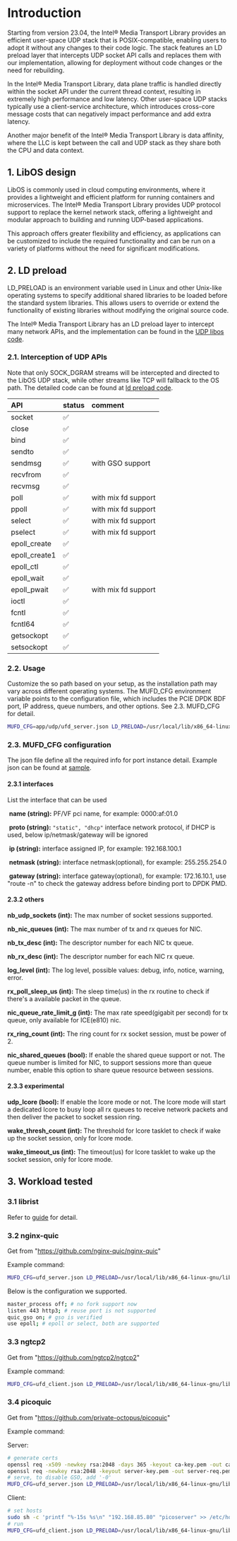 # Introduction

Starting from version 23.04, the Intel® Media Transport Library provides an efficient user-space UDP stack that is POSIX-compatible, enabling users to adopt it without any changes to their code logic. The stack features an LD preload layer that intercepts UDP socket API calls and replaces them with our implementation, allowing for deployment without code changes or the need for rebuilding.

In the Intel® Media Transport Library, data plane traffic is handled directly within the socket API under the current thread context, resulting in extremely high performance and low latency. Other user-space UDP stacks typically use a client-service architecture, which introduces cross-core message costs that can negatively impact performance and add extra latency.

Another major benefit of the Intel® Media Transport Library is data affinity, where the LLC is kept between the call and UDP stack as they share both the CPU and data context.

## 1. LibOS design

LibOS is commonly used in cloud computing environments, where it provides a lightweight and efficient platform for running containers and microservices. The Intel® Media Transport Library provides UDP protocol support to replace the kernel network stack, offering a lightweight and modular approach to building and running UDP-based applications.

This approach offers greater flexibility and efficiency, as applications can be customized to include the required functionality and can be run on a variety of platforms without the need for significant modifications.

## 2. LD preload

LD_PRELOAD is an environment variable used in Linux and other Unix-like operating systems to specify additional shared libraries to be loaded before the standard system libraries. This allows users to override or extend the functionality of existing libraries without modifying the original source code.

The Intel® Media Transport Library has an LD preload layer to intercept many network APIs, and the implementation can be found in the [UDP libos code](../lib/src/udp/).

### 2.1. Interception of UDP APIs

Note that only SOCK_DGRAM streams will be intercepted and directed to the LibOS UDP stack, while other streams like TCP will fallback to the OS path. The detailed code can be found at [ld preload code](../ld_preload/udp/).

| API            | status   | comment |
| :---           | :---     | :---    |
| socket         | &#x2705; |         |
| close          | &#x2705; |         |
| bind           | &#x2705; |         |
| sendto         | &#x2705; |         |
| sendmsg        | &#x2705; | with GSO support    |
| recvfrom       | &#x2705; |         |
| recvmsg        | &#x2705; |         |
| poll           | &#x2705; | with mix fd support |
| ppoll          | &#x2705; | with mix fd support |
| select         | &#x2705; | with mix fd support |
| pselect        | &#x2705; | with mix fd support |
| epoll_create   | &#x2705; |         |
| epoll_create1  | &#x2705; |         |
| epoll_ctl      | &#x2705; |         |
| epoll_wait     | &#x2705; |         |
| epoll_pwait    | &#x2705; | with mix fd support |
| ioctl          | &#x2705; |         |
| fcntl          | &#x2705; |         |
| fcntl64        | &#x2705; |         |
| getsockopt     | &#x2705; |         |
| setsockopt     | &#x2705; |         |

### 2.2. Usage

Customize the so path based on your setup, as the installation path may vary across different operating systems. The MUFD_CFG environment variable points to the configuration file, which includes the PCIE DPDK BDF port, IP address, queue numbers, and other options. See 2.3. MUFD_CFG for detail.

```bash
MUFD_CFG=app/udp/ufd_server.json LD_PRELOAD=/usr/local/lib/x86_64-linux-gnu/libmtl_udp_preload.so program-to-run
```

### 2.3. MUFD_CFG configuration

The json file define all the required info for port instance detail. Example json can be found at [sample](../app/udp/ufd_server.json).

#### 2.3.1 interfaces

List the interface that can be used

​ **name (string):** PF/VF pci name, for example: 0000:af:01.0

​ **proto (string):** `"static", "dhcp"` interface network protocol, if DHCP is used, below ip/netmask/gateway will be ignored

​ **ip (string):** interface assigned IP, for example: 192.168.100.1

​ **netmask (string):** interface netmask(optional), for example: 255.255.254.0

​ **gateway (string):** interface gateway(optional), for example: 172.16.10.1, use "route -n" to check the gateway address before binding port to DPDK PMD.

#### 2.3.2 others

 **nb_udp_sockets (int):** The max number of socket sessions supported.

 **nb_nic_queues (int):** The max number of tx and rx queues for NIC.

 **nb_tx_desc (int):** The descriptor number for each NIC tx queue.

 **nb_rx_desc (int):** The descriptor number for each NIC rx queue.

 **log_level (int):** The log level, possible values: debug, info, notice, warning, error.

 **rx_poll_sleep_us (int):** The sleep time(us) in the rx routine to check if there's a available packet in the queue.

 **nic_queue_rate_limit_g (int):** The max rate speed(gigabit per second) for tx queue, only available for ICE(e810) nic.

 **rx_ring_count (int):** The ring count for rx socket session, must be power of 2.

 **nic_shared_queues (bool):** If enable the shared queue support or not. The queue number is limited for NIC, to support sessions more than queue number, enable this option to share queue resource between sessions.

#### 2.3.3 experimental

 **udp_lcore (bool):** If enable the lcore mode or not. The lcore mode will start a dedicated lcore to busy loop all rx queues to receive network packets and then deliver the packet to socket session ring.

 **wake_thresh_count (int):** The threshold for lcore tasklet to check if wake up the socket session, only for lcore mode.

 **wake_timeout_us (int):** The timeout(us) for lcore tasklet to wake up the socket session, only for lcore mode.

## 3. Workload tested

### 3.1 librist

Refer to [guide](../ecosystem/librist/) for detail.

### 3.2 nginx-quic

Get from "https://github.com/nginx-quic/nginx-quic"

Example command:

```bash
MUFD_CFG=ufd_server.json LD_PRELOAD=/usr/local/lib/x86_64-linux-gnu/libmtl_udp_preload.so ./nginx-quic/objs/nginx -p nginx_conf/
```

Below is the configuration we supported.

```bash
master_process off; # no fork support now
listen 443 http3; # reuse port is not supported
quic_gso on; # gso is verified
use epoll; # epoll or select, both are supported
```

### 3.3 ngtcp2

Get from "https://github.com/ngtcp2/ngtcp2"

Example command:

```bash
MUFD_CFG=ufd_client.json LD_PRELOAD=/usr/local/lib/x86_64-linux-gnu/libmtl_udp_preload.so ngtcp2/examples/client 192.168.85.80 443 https://example.com:443/5G_data -q
```

### 3.4 picoquic

Get from "https://github.com/private-octopus/picoquic"

Example command:

Server:

```bash
# generate certs
openssl req -x509 -newkey rsa:2048 -days 365 -keyout ca-key.pem -out ca-cert.pem
openssl req -newkey rsa:2048 -keyout server-key.pem -out server-req.pem
# serve, to disable GSO, add '-0'
MUFD_CFG=ufd_server.json LD_PRELOAD=/usr/local/lib/x86_64-linux-gnu/libmtl_udp_preload.so ./picoquicdemo -p 4433 -c ./ca-cert.pem -k ./server-key.pem -w /path/to/server_files -n picoserver
```

Client:

```bash
# set hosts
sudo sh -c 'printf "%-15s %s\n" "192.168.85.80" "picoserver" >> /etc/hosts'
# run
MUFD_CFG=ufd_client.json LD_PRELOAD=/usr/local/lib/x86_64-linux-gnu/libmtl_udp_preload.so ./picoquicdemo picoserver 4433 /served.data
```